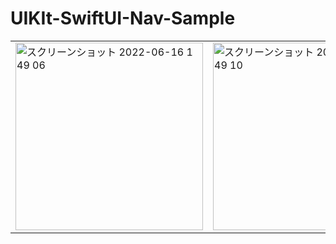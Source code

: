 # UIKIt-SwiftUI-Nav-Sample

<table style=”border: none;” >
  <tr style=”border: none;”>
    <td style=”border: none;”>
      <img width="300" alt="スクリーンショット 2022-06-16 1 49 06" src="https://user-images.githubusercontent.com/6063541/173882774-ccbd1a35-56c6-488e-aa3c-2a0acd665c11.png">
    </td>
    <td>
      <img width="300" alt="スクリーンショット 2022-06-16 1 49 10" src="https://user-images.githubusercontent.com/6063541/173882785-39702cd8-0175-482c-8ee4-23a6504077c2.png">
    </td>
  </tr>
</table>
  
